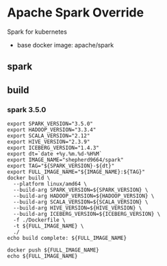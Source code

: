 # Apache Spark Override

Spark for kubernetes
- base docker image: apache/spark

## spark 

## build

### spark 3.5.0

```shell
export SPARK_VERSION="3.5.0"
export HADOOP_VERSION="3.3.4"
export SCALA_VERSION="2.12"
export HIVE_VERSION="2.3.9"
export ICEBERG_VERSION="1.4.3"
export dt=`date +%y.%m.%d-%H%M`
export IMAGE_NAME="shepherd9664/spark"
export TAG="${SPARK_VERSION}-${dt}"
export FULL_IMAGE_NAME="${IMAGE_NAME}:${TAG}"
docker build \
  --platform linux/amd64 \
  --build-arg SPARK_VERSION=${SPARK_VERSION} \
  --build-arg HADOOP_VERSION=${HADOOP_VERSION} \
  --build-arg SCALA_VERSION=${SCALA_VERSION} \
  --build-arg HIVE_VERSION=${HIVE_VERSION} \
  --build-arg ICEBERG_VERSION=${ICEBERG_VERSION} \
  -f ./Dockerfile \
  -t ${FULL_IMAGE_NAME} \
  ./
echo build complete: ${FULL_IMAGE_NAME}
```

```shell
docker push ${FULL_IMAGE_NAME}
echo ${FULL_IMAGE_NAME}
```
